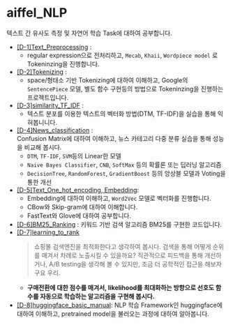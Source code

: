 # aiffel_NLP
텍스트 간 유사도 측정 및 자연어 학습 Task에 대하여 공부합니다.

- [[D-1]Text_Preprocessing](https://github.com/crosstar1228/NLP_and_Recommendation/blob/main/%5BD-1%5DText_preprocess.ipynb) :
  - regular expression으로 전처리하고, `Mecab`, `Khaii`, `Wordpiece model` 로 Tokeninzing을 진행합니다.
- [[D-2]Tokenizing](https://github.com/crosstar1228/NLP_and_Recommendation/blob/main/%5BD-2%5DTokenizing(SentencePiece%2C%20BPE%2C%20Mecab).ipynb) : 
  - space/형태소 기반 Tokenizing에 대하여 이해하고, Google의 `SentencePiece` 모델, 별도 함수 구현등의 방법으로 Tokeninzing을 진행하는 프로젝트입니다.
- [[D-3]similarity_TF_IDF](https://github.com/crosstar1228/NLP_and_Recommendation/blob/main/%5BD-3%5Dsimilarity_TF_IDF.ipynb) :
  - 텍스트 분포를 이용한 텍스트의 벡터화 방법(DTM, TF-IDF)을 실습을 통해 익혀봅니니다.
- [[D-4]News_classification](https://github.com/crosstar1228/NLP_and_Recommendation/blob/main/%5BD-4%5DNews_classification.ipynb) :   
   Confusion Matrix에 대하여 이해하고, 뉴스 카테고리 다중 분류 실습을 통해 성능을 비교해 봅시다.
  - `DTM`, `TF-IDF`, `SVM`등의 Linear한 모델
  - `Naive Bayes Classifier`, `CNB`, `SoftMax` 등의 확률론 또는 딥러닝 알고리즘
  - `DecisionTree`, `RandomForest`, `GradientBoost` 등의 앙상블 모델과 Voting을 통한 개선
- [[D-5]Text_One_hot_encoding, Embedding](https://github.com/crosstar1228/NLP_and_Recommendation/blob/main/%5BD-5%5DText_One_hot_encoding%2C%20Embedding.ipynb):  
  - Embedding에 대하여 이해하고, `Word2Vec` 모델로 벡터화를 진행합니다.
  - CBow와 Skip-gram에 대하여 이해합니다.
  - FastText와 Glove에 대하여 공부합니다.
- [[D-6]BM25_Ranking](https://github.com/crosstar1228/aiffel_NLP/blob/main/%5BD-6%5DBM25_Ranking.ipynb) : 키워드 기반 검색 알고리즘 BM25를 구현한 코드입니다.
- [[D-7]learning_to_rank](https://github.com/crosstar1228/aiffel_NLP/blob/main/%5BD-7%5Dlearning_to_rank.ipynb)
  > 쇼핑몰 검색엔진을 최적화한다고 생각하여 봅시다. 검색을 통해 어떻게 순위를 매겨서 차례로 노출시킬 수 있을까요?
  > 직관적으로 피드백을 통해 개선하거나, A/B testing을 생각해 볼 수 있지만, 조금 더 공학적인 접근을 해보자구요 우리. 
  - **구매전환에 대한 점수를 매겨서, likelihood를 최대화하는 방향으로 선호도 함수를 자동으로 학습하는 알고리즘을 구현해 봅시다.**
- [[D-8]huggingface_basic_manual](https://github.com/crosstar1228/NLP_and_Recommendation/blob/main/%5BD-8%5Dhuggingface_basic_manual.ipynb): NLP 학습 Framework인 huggingface에 대하여 이해하고, pretrained model을 불러오는 과정에 대하여 알아봅니다.